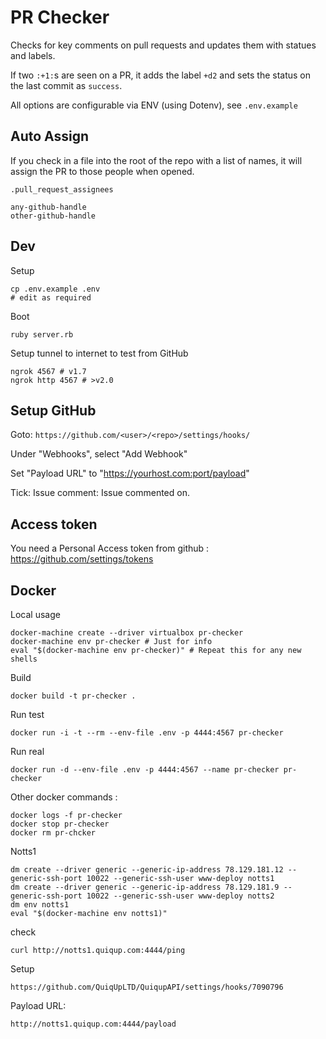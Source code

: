 # PR Checker

Checks for key comments on pull requests and updates them with statues and labels.

If two `:+1:`s are seen on a PR, it adds the label `+d2` and sets the status on the last commit as `success`.

All options are configurable via ENV (using Dotenv), see `.env.example`


## Auto Assign

If you check in a file into the root of the repo with a list of names, it will assign the PR to those people when opened.

`.pull_request_assignees`
```
any-github-handle
other-github-handle
```


## Dev

Setup

    cp .env.example .env
    # edit as required

Boot

    ruby server.rb

Setup tunnel to internet to test from GitHub

    ngrok 4567 # v1.7
    ngrok http 4567 # >v2.0

## Setup GitHub

Goto: `https://github.com/<user>/<repo>/settings/hooks/`

Under "Webhooks", select "Add Webhook"

Set "Payload URL" to "https://yourhost.com:port/payload"

Tick: Issue comment: Issue commented on.


## Access token

You need a Personal Access token from github : https://github.com/settings/tokens


## Docker

Local usage

    docker-machine create --driver virtualbox pr-checker
    docker-machine env pr-checker # Just for info
    eval "$(docker-machine env pr-checker)" # Repeat this for any new shells

Build

    docker build -t pr-checker .

Run test

    docker run -i -t --rm --env-file .env -p 4444:4567 pr-checker

Run real

    docker run -d --env-file .env -p 4444:4567 --name pr-checker pr-checker

Other docker commands :

    docker logs -f pr-checker
    docker stop pr-checker
    docker rm pr-chcker



Notts1

    dm create --driver generic --generic-ip-address 78.129.181.12 --generic-ssh-port 10022 --generic-ssh-user www-deploy notts1
    dm create --driver generic --generic-ip-address 78.129.181.9 --generic-ssh-port 10022 --generic-ssh-user www-deploy notts2
    dm env notts1
    eval "$(docker-machine env notts1)"

check

    curl http://notts1.quiqup.com:4444/ping


Setup

    https://github.com/QuiqUpLTD/QuiqupAPI/settings/hooks/7090796


Payload URL:

    http://notts1.quiqup.com:4444/payload

